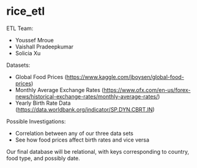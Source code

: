 # rice_etl

ETL Team:

- Youssef Mroue
- Vaishall Pradeepkumar
- Solicia Xu

Datasets:
- Global Food Prices (https://www.kaggle.com/jboysen/global-food-prices)
- Monthly Average Exchange Rates (https://www.ofx.com/en-us/forex-news/historical-exchange-rates/monthly-average-rates/)
- Yearly Birth Rate Data (https://data.worldbank.org/indicator/SP.DYN.CBRT.IN)

Possible Investigations:
- Correlation between any of our three data sets
- See how food prices affect birth rates and vice versa

Our final database will be relational, with keys corresponding to country, food type, and possibly date.
